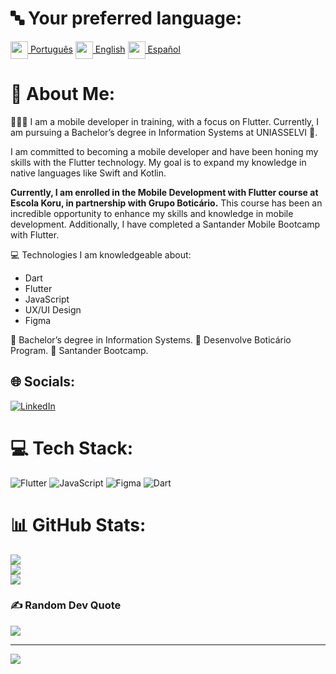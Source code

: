 # 🔤 Your preferred language:
<tr><td><a href="README.md"><img src="https://i.imgur.com/0AUV6Hy.png" height="28" align="center">  Português</a></td></tr>  <tr><td><a href="README_us.md"><img src="https://i.imgur.com/Ja6zOUB.png" height="28" align="center"> English</a></td></tr>  <tr><td><a href="README_es.md"><img src="https://i.imgur.com/aTLvLiO.png" height="28" align="center"> Español</a></td></tr>


# 💫 About Me:
🧑🏾‍💻 I am a mobile developer in training, with a focus on Flutter. Currently, I am pursuing a Bachelor’s degree in Information Systems at UNIASSELVI 🏫.

I am committed to becoming a mobile developer and have been honing my skills with the Flutter technology. My goal is to expand my knowledge in native languages like Swift and Kotlin.

**Currently, I am enrolled in the Mobile Development with Flutter course at Escola Koru, in partnership with Grupo Boticário.** This course has been an incredible opportunity to enhance my skills and knowledge in mobile development. Additionally, I have completed a Santander Mobile Bootcamp with Flutter.

💻 Technologies I am knowledgeable about:

- Dart
- Flutter
- JavaScript
- UX/UI Design
- Figma

🏫 Bachelor’s degree in Information Systems.
📗 Desenvolve Boticário Program.
📕 Santander Bootcamp.



## 🌐 Socials:
[![LinkedIn](https://img.shields.io/badge/LinkedIn-%230077B5.svg?logo=linkedin&logoColor=white)](https://www.linkedin.com/in/wellington-andrade-64b44b275/) 

# 💻 Tech Stack:
![Flutter](https://img.shields.io/badge/Flutter-%2302569B.svg?style=for-the-badge&logo=Flutter&logoColor=white) ![JavaScript](https://img.shields.io/badge/javascript-%23323330.svg?style=for-the-badge&logo=javascript&logoColor=%23F7DF1E) 	![Figma](https://img.shields.io/badge/figma-%23F24E1E.svg?style=for-the-badge&logo=figma&logoColor=white) ![Dart](https://img.shields.io/badge/dart-%230175C2.svg?style=for-the-badge&logo=dart&logoColor=white)
# 📊 GitHub Stats:
![](https://github-readme-stats.vercel.app/api?username=wellingtonzero21&theme=highcontrast&hide_border=true&include_all_commits=true&count_private=false)<br/>
![](https://github-readme-streak-stats.herokuapp.com/?user=wellingtonzero21&theme=highcontrast&hide_border=true)<br/>
![](https://github-readme-stats.vercel.app/api/top-langs/?username=wellingtonzero21&theme=highcontrast&hide_border=true&include_all_commits=true&count_private=false&layout=compact)

### ✍️ Random Dev Quote
![](https://quotes-github-readme.vercel.app/api?type=horizontal&theme=dark)

---
[![](https://visitcount.itsvg.in/api?id=wellingtonzero21&icon=0&color=0)](https://visitcount.itsvg.in)

<!-- Proudly created with GPRM ( https://gprm.itsvg.in ) -->
